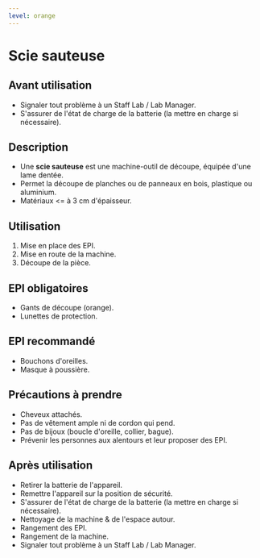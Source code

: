 ```yaml
---
level: orange
---
```


# Scie sauteuse

## Avant utilisation

- Signaler tout problème à un Staff Lab / Lab Manager.
- S'assurer de l'état de charge de la batterie (la mettre en charge si nécessaire).

## Description

- Une **scie sauteuse** est une machine-outil de découpe, équipée d'une lame dentée.
- Permet la découpe de planches ou de panneaux en bois, plastique ou aluminium.
- Matériaux <= à 3 cm d'épaisseur.

## Utilisation

1. Mise en place des EPI.
2. Mise en route de la machine.
3. Découpe de la pièce.

## EPI obligatoires

- Gants de découpe (orange).
- Lunettes de protection.

## EPI recommandé

- Bouchons d'oreilles.
- Masque à poussière.

## Précautions à prendre

- Cheveux attachés.
- Pas de vêtement ample ni de cordon qui pend.
- Pas de bijoux (boucle d'oreille, collier, bague).
- Prévenir les personnes aux alentours et leur proposer des EPI.

## Après utilisation

- Retirer la batterie de l'appareil.
- Remettre l'appareil sur la position de sécurité.
- S'assurer de l'état de charge de la batterie (la mettre en charge si nécessaire).
- Nettoyage de la machine & de l'espace autour.
- Rangement des EPI.
- Rangement de la machine.
- Signaler tout problème à un Staff Lab / Lab Manager.
